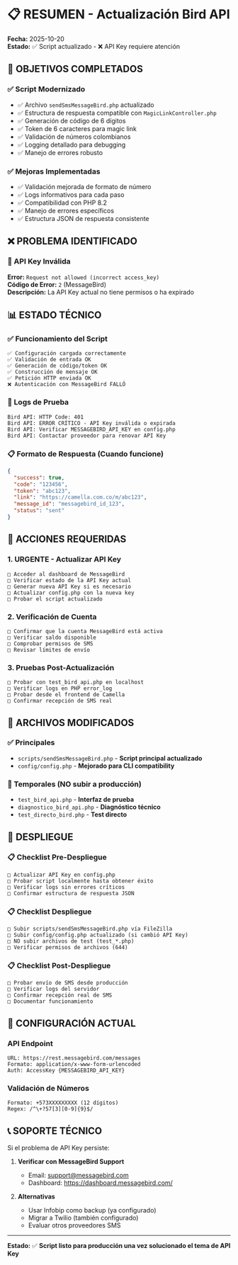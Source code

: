 # 📋 RESUMEN - Actualización Bird API

**Fecha:** 2025-10-20  
**Estado:** ✅ Script actualizado - ❌ API Key requiere atención

## 🎯 OBJETIVOS COMPLETADOS

### ✅ Script Modernizado
- ✅ Archivo `sendSmsMessageBird.php` actualizado
- ✅ Estructura de respuesta compatible con `MagicLinkController.php`
- ✅ Generación de código de 6 dígitos
- ✅ Token de 6 caracteres para magic link
- ✅ Validación de números colombianos
- ✅ Logging detallado para debugging
- ✅ Manejo de errores robusto

### ✅ Mejoras Implementadas
- ✅ Validación mejorada de formato de número
- ✅ Logs informativos para cada paso
- ✅ Compatibilidad con PHP 8.2
- ✅ Manejo de errores específicos
- ✅ Estructura JSON de respuesta consistente

## ❌ PROBLEMA IDENTIFICADO

### 🔑 API Key Inválida
**Error:** `Request not allowed (incorrect access_key)`  
**Código de Error:** `2` (MessageBird)  
**Descripción:** La API Key actual no tiene permisos o ha expirado

## 📊 ESTADO TÉCNICO

### ✅ Funcionamiento del Script
```
✅ Configuración cargada correctamente
✅ Validación de entrada OK  
✅ Generación de código/token OK
✅ Construcción de mensaje OK
✅ Petición HTTP enviada OK
❌ Autenticación con MessageBird FALLÓ
```

### 📝 Logs de Prueba
```
Bird API: HTTP Code: 401
Bird API: ERROR CRÍTICO - API Key inválida o expirada
Bird API: Verificar MESSAGEBIRD_API_KEY en config.php
Bird API: Contactar proveedor para renovar API Key
```

### 📋 Formato de Respuesta (Cuando funcione)
```json
{
  "success": true,
  "code": "123456",
  "token": "abc123",
  "link": "https://camella.com.co/m/abc123", 
  "message_id": "messagebird_id_123",
  "status": "sent"
}
```

## 🚨 ACCIONES REQUERIDAS

### 1. **URGENTE - Actualizar API Key**
```
□ Acceder al dashboard de MessageBird
□ Verificar estado de la API Key actual
□ Generar nueva API Key si es necesario  
□ Actualizar config.php con la nueva key
□ Probar el script actualizado
```

### 2. **Verificación de Cuenta**
```
□ Confirmar que la cuenta MessageBird está activa
□ Verificar saldo disponible
□ Comprobar permisos de SMS
□ Revisar límites de envío
```

### 3. **Pruebas Post-Actualización**
```
□ Probar con test_bird_api.php en localhost
□ Verificar logs en PHP error_log
□ Probar desde el frontend de Camella
□ Confirmar recepción de SMS real
```

## 📂 ARCHIVOS MODIFICADOS

### ✅ Principales
- `scripts/sendSmsMessageBird.php` - **Script principal actualizado**
- `config/config.php` - **Mejorado para CLI compatibility**

### 🧪 Temporales (NO subir a producción)
- `test_bird_api.php` - **Interfaz de prueba**
- `diagnostico_bird_api.php` - **Diagnóstico técnico**  
- `test_directo_bird.php` - **Test directo**

## 🚀 DESPLIEGUE

### 📋 Checklist Pre-Despliegue
```
□ Actualizar API Key en config.php
□ Probar script localmente hasta obtener éxito
□ Verificar logs sin errores críticos
□ Confirmar estructura de respuesta JSON
```

### 📋 Checklist Despliegue
```
□ Subir scripts/sendSmsMessageBird.php vía FileZilla
□ Subir config/config.php actualizado (si cambió API Key)
□ NO subir archivos de test (test_*.php)
□ Verificar permisos de archivos (644)
```

### 📋 Checklist Post-Despliegue  
```
□ Probar envío de SMS desde producción
□ Verificar logs del servidor
□ Confirmar recepción real de SMS
□ Documentar funcionamiento
```

## 🔧 CONFIGURACIÓN ACTUAL

### API Endpoint
```
URL: https://rest.messagebird.com/messages
Formato: application/x-www-form-urlencoded  
Auth: AccessKey {MESSAGEBIRD_API_KEY}
```

### Validación de Números
```
Formato: +573XXXXXXXXX (12 dígitos)
Regex: /^\+?57[3][0-9]{9}$/
```

## 📞 SOPORTE TÉCNICO

Si el problema de API Key persiste:

1. **Verificar con MessageBird Support**
   - Email: support@messagebird.com
   - Dashboard: https://dashboard.messagebird.com/

2. **Alternativas**
   - Usar Infobip como backup (ya configurado)
   - Migrar a Twilio (también configurado)
   - Evaluar otros proveedores SMS

---

**Estado:** ✅ **Script listo para producción una vez solucionado el tema de API Key**